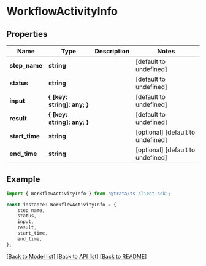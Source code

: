 # WorkflowActivityInfo


## Properties

Name | Type | Description | Notes
------------ | ------------- | ------------- | -------------
**step_name** | **string** |  | [default to undefined]
**status** | **string** |  | [default to undefined]
**input** | **{ [key: string]: any; }** |  | [default to undefined]
**result** | **{ [key: string]: any; }** |  | [default to undefined]
**start_time** | **string** |  | [optional] [default to undefined]
**end_time** | **string** |  | [optional] [default to undefined]

## Example

```typescript
import { WorkflowActivityInfo } from '@trata/ts-client-sdk';

const instance: WorkflowActivityInfo = {
    step_name,
    status,
    input,
    result,
    start_time,
    end_time,
};
```

[[Back to Model list]](../README.md#documentation-for-models) [[Back to API list]](../README.md#documentation-for-api-endpoints) [[Back to README]](../README.md)
